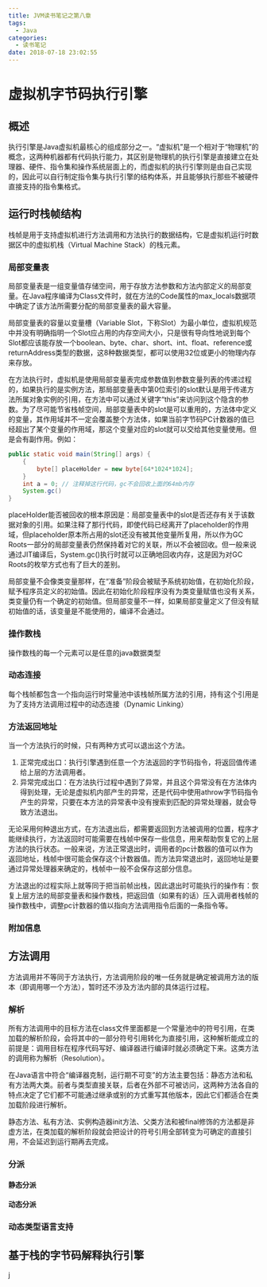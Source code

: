 ```yaml
---
title: JVM读书笔记之第八章
tags:
  - Java
categories:
  - 读书笔记
date: 2018-07-18 23:02:55
---
```


# 虚拟机字节码执行引擎

## 概述

执行引擎是Java虚拟机最核心的组成部分之一。“虚拟机”是一个相对于“物理机”的概念，这两种机器都有代码执行能力，其区别是物理机的执行引擎是直接建立在处理器、硬件、指令集和操作系统层面上的，而虚拟机的执行引擎则是由自己实现的，因此可以自行制定指令集与执行引擎的结构体系，并且能够执行那些不被硬件直接支持的指令集格式。
<!-- more -->

## 运行时栈帧结构

栈帧是用于支持虚拟机进行方法调用和方法执行的数据结构，它是虚拟机运行时数据区中的虚拟机栈（Virtual Machine Stack）的栈元素。

### 局部变量表

局部变量表是一组变量值存储空间，用于存放方法参数和方法内部定义的局部变量。在Java程序编译为Class文件时，就在方法的Code属性的max_locals数据项中确定了该方法所需要分配的局部变量表的最大容量。

局部变量表的容量以变量槽（Variable Slot，下称Slot）为最小单位，虚拟机规范中并没有明确指明一个Slot应占用的内存空间大小，只是很有导向性地说到每个Slot都应该能存放一个boolean、byte、char、short、int、float、reference或returnAddress类型的数据，这8种数据类型，都可以使用32位或更小的物理内存来存放。

在方法执行时，虚拟机是使用局部变量表完成参数值到参数变量列表的传递过程的，如果执行的是实例方法，那局部变量表中第0位索引的slot默认是用于传递方法所属对象实例的引用，在方法中可以通过关键字“this”来访问到这个隐含的参数。为了尽可能节省栈帧空间，局部变量表中的slot是可以重用的，方法体中定义的变量，其作用域并不一定会覆盖整个方法体，如果当前字节码PC计数器的值已经超出了某个变量的作用域，那这个变量对应的slot就可以交给其他变量使用。但是会有副作用。例如：

```java
public static void main(String[] args) {
    {
        byte[] placeHolder = new byte[64*1024*1024];
    }
    int a = 0; // 注释掉这行代码，gc不会回收上面的64mb内存
    System.gc()
}
```

placeHolder能否被回收的根本原因是：局部变量表中的slot是否还存有关于该数据对象的引用。如果注释了那行代码，即使代码已经离开了placeholder的作用域，但placeholder原本所占用的slot还没有被其他变量所复用，所以作为GC Roots一部分的局部变量表仍然保持着对它的关联，所以不会被回收。但一般来说通过JIT编译后，System.gc()执行时就可以正确地回收内存，这是因为对GC Roots的枚举方式也有了巨大的差别。

局部变量不会像类变量那样，在“准备”阶段会被赋予系统初始值，在初始化阶段，赋予程序员定义的初始值。因此在初始化阶段程序没有为类变量赋值也没有关系，类变量仍有一个确定的初始值。但局部变量不一样，如果局部变量定义了但没有赋初始值的话，该变量是不能使用的，编译不会通过。

### 操作数栈

操作数栈的每一个元素可以是任意的java数据类型

### 动态连接

每个栈帧都包含一个指向运行时常量池中该栈帧所属方法的引用，持有这个引用是为了支持方法调用过程中的动态连接（Dynamic Linking）

### 方法返回地址

当一个方法执行的时候，只有两种方式可以退出这个方法。

1. 正常完成出口：执行引擎遇到任意一个方法返回的字节码指令，将返回值传递给上层的方法调用者。
2. 异常完成出口：在方法执行过程中遇到了异常，并且这个异常没有在方法体内得到处理，无论是虚拟机内部产生的异常，还是代码中使用athrow字节码指令产生的异常，只要在本方法的异常表中没有搜索到匹配的异常处理器，就会导致方法退出。

无论采用何种退出方式，在方法退出后，都需要返回到方法被调用的位置，程序才能继续执行，方法返回时可能需要在栈帧中保存一些信息，用来帮助恢复它的上层方法的执行状态。一般来说，方法正常退出时，调用者的pc计数器的值可以作为返回地址，栈帧中很可能会保存这个计数器值。而方法异常退出时，返回地址是要通过异常处理器来确定的，栈帧中一般不会保存这部分信息。

方法退出的过程实际上就等同于把当前帧出栈，因此退出时可能执行的操作有：恢复上层方法的局部变量表和操作数栈，把返回值（如果有的话）压入调用者栈帧的操作数栈中，调整pc计数器的值以指向方法调用指令后面的一条指令等。

### 附加信息



## 方法调用

方法调用并不等同于方法执行，方法调用阶段的唯一任务就是确定被调用方法的版本（即调用哪一个方法），暂时还不涉及方法内部的具体运行过程。

### 解析

所有方法调用中的目标方法在class文件里面都是一个常量池中的符号引用，在类加载的解析阶段，会将其中的一部分符号引用转化为直接引用，这种解析能成立的前提是：调用目标在程序代码写好、编译器进行编译时就必须确定下来。这类方法的调用称为解析（Resolution）。

在Java语言中符合“编译器克制，运行期不可变”的方法主要包括：静态方法和私有方法两大类。前者与类型直接关联，后者在外部不可被访问，这两种方法各自的特点决定了它们都不可能通过继承或别的方式重写其他版本，因此它们都适合在类加载阶段进行解析。

静态方法、私有方法、实例构造器init方法、父类方法和被final修饰的方法都是非虚方法，在类加载的解析阶段就会把设计的符号引用全部转变为可确定的直接引用，不会延迟到运行期再去完成。

### 分派

#### 静态分派

#### 动态分派

### 动态类型语言支持

## 基于栈的字节码解释执行引擎

 j

